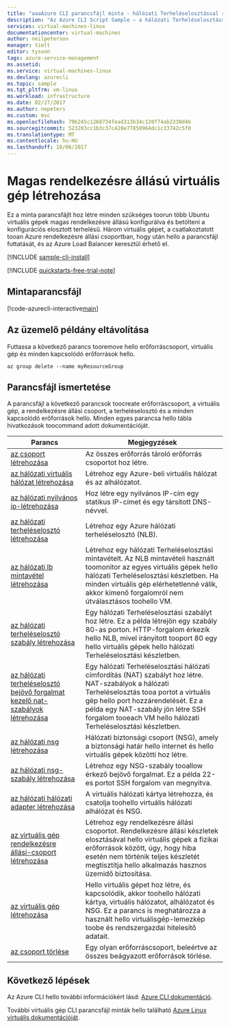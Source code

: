 ```yaml
---
title: "aaaAzure CLI parancsfájl minta - hálózati Terheléselosztással rendelkező Linux virtuális gép létrehozása |} Microsoft Docs"
description: "Az Azure CLI Script Sample – a hálózati Terheléselosztással rendelkező Linux virtuális gép létrehozása"
services: virtual-machines-linux
documentationcenter: virtual-machines
author: neilpeterson
manager: timlt
editor: tysonn
tags: azure-service-management
ms.assetid: 
ms.service: virtual-machines-linux
ms.devlang: azurecli
ms.topic: sample
ms.tgt_pltfrm: vm-linux
ms.workload: infrastructure
ms.date: 02/27/2017
ms.author: nepeters
ms.custom: mvc
ms.openlocfilehash: 79b245c1268734fead313b34c120f74ab2330d4b
ms.sourcegitcommit: 523283cc1b3c37c428e77850964dc1c33742c5f0
ms.translationtype: MT
ms.contentlocale: hu-HU
ms.lasthandoff: 10/06/2017
---
```

# <a name="create-a-highly-available-vm"></a>Magas rendelkezésre állású virtuális gép létrehozása

Ez a minta parancsfájlt hoz létre minden szükséges toorun több Ubuntu virtuális gépek magas rendelkezésre állású konfigurálva és betölteni a konfigurációs elosztott terhelésű. Három virtuális gépet, a csatlakoztatott tooan Azure rendelkezésre állási csoportban, hogy után hello a parancsfájl futtatását, és az Azure Load Balancer keresztül érhető el. 

[!INCLUDE [sample-cli-install](../../../includes/sample-cli-install.md)]

[!INCLUDE [quickstarts-free-trial-note](../../../includes/quickstarts-free-trial-note.md)]

## <a name="sample-script"></a>Mintaparancsfájl

[!code-azurecli-interactive[main](../../../cli_scripts/virtual-machine/create-vm-nlb/create-vm-nlb.sh "Quick Create VM")]

## <a name="clean-up-deployment"></a>Az üzemelő példány eltávolítása 

Futtassa a következő parancs tooremove hello erőforráscsoport, virtuális gép és minden kapcsolódó erőforrások hello.

```azurecli-interactive 
az group delete --name myResourceGroup
```

## <a name="script-explanation"></a>Parancsfájl ismertetése

A parancsfájl a következő parancsok toocreate erőforráscsoport, a virtuális gép, a rendelkezésre állási csoport, a terheléselosztó és a minden kapcsolódó erőforrások hello. Minden egyes parancsa hello tábla hivatkozások toocommand adott dokumentációját.

| Parancs | Megjegyzések |
|---|---|
| [az csoport létrehozása](https://docs.microsoft.com/cli/azure/group#create) | Az összes erőforrás tároló erőforrás csoportot hoz létre. |
| [az hálózati virtuális hálózat létrehozása](https://docs.microsoft.com/cli/azure/network/vnet#create) | Létrehoz egy Azure-beli virtuális hálózat és az alhálózatot. |
| [az hálózati nyilvános ip-létrehozása](https://docs.microsoft.com/cli/azure/network/public-ip#create) | Hoz létre egy nyilvános IP-cím egy statikus IP-címet és egy társított DNS-névvel. |
| [az hálózati terheléselosztó létrehozása](https://docs.microsoft.com/cli/azure/network/lb#create) | Létrehoz egy Azure hálózati terheléselosztó (NLB). |
| [az hálózati lb mintavétel létrehozása](https://docs.microsoft.com/cli/azure/network/lb/probe#create) | Létrehoz egy hálózati Terheléselosztási mintavételt. Az NLB mintavételi használt toomonitor az egyes virtuális gépek hello hálózati Terheléselosztási készletben. Ha minden virtuális gép elérhetetlenné válik, akkor kimenő forgalomról nem útválasztásos toohello VM. |
| [az hálózati terheléselosztó szabály létrehozása](https://docs.microsoft.com/cli/azure/network/lb/rule#create) | Egy hálózati Terheléselosztási szabályt hoz létre. Ez a példa létrejön egy szabály 80-as porton. HTTP-forgalom érkezik hello NLB, mivel irányított tooport 80 egy hello virtuális gépek hello hálózati Terheléselosztási készletben. |
| [az hálózati terheléselosztó bejövő forgalmat kezelő nat-szabályok létrehozása](https://docs.microsoft.com/cli/azure/network/lb/inbound-nat-rule#create) | Egy hálózati Terheléselosztási hálózati címfordítás (NAT) szabályt hoz létre.  NAT-szabályok a hálózati Terheléselosztás tooa portot a virtuális gép hello port hozzárendelését. Ez a példa egy NAT-szabály jön létre SSH forgalom tooeach VM hello hálózati Terheléselosztási készletben.  |
| [az hálózati nsg létrehozása](https://docs.microsoft.com/cli/azure/network/nsg#create) | Hálózati biztonsági csoport (NSG), amely a biztonsági határ hello internet és hello virtuális gépek közötti hoz létre. |
| [az hálózati nsg-szabály létrehozása](https://docs.microsoft.com/cli/azure/network/nsg/rule#create) | Létrehoz egy NSG-szabály tooallow érkező bejövő forgalmat. Ez a példa 22-es portot SSH forgalom van megnyitva. |
| [az hálózati hálózati adapter létrehozása](https://docs.microsoft.com/cli/azure/network/nic#create) | A virtuális hálózati kártya létrehozza, és csatolja toohello virtuális hálózati alhálózat és NSG. |
| [az virtuális gép rendelkezésre állási-csoport létrehozása](https://docs.microsoft.com/cli/azure/network/lb/rule#create) | Létrehoz egy rendelkezésre állási csoportot. Rendelkezésre állási készletek elosztásával hello virtuális gépek a fizikai erőforrások között, úgy, hogy hiba esetén nem történik teljes készletét megtisztítja hello alkalmazás hasznos üzemidő biztosítása. |
| [az virtuális gép létrehozása](https://docs.microsoft.com/cli/azure/vm/availability-set#create) | Hello virtuális gépet hoz létre, és kapcsolódik, akkor toohello hálózati kártya, virtuális hálózatot, alhálózatot és NSG. Ez a parancs is meghatározza a használt hello virtuálisgép-lemezkép toobe és rendszergazdai hitelesítő adatait.  |
| [az csoport törlése](https://docs.microsoft.com/cli/azure/vm/extension#set) | Egy olyan erőforráscsoport, beleértve az összes beágyazott erőforrások törlése. |

## <a name="next-steps"></a>Következő lépések

Az Azure CLI hello további információkért lásd: [Azure CLI dokumentáció](https://docs.microsoft.com/cli/azure/overview).

További virtuális gép CLI parancsfájl minták hello található [Azure Linux virtuális dokumentációját](../linux/cli-samples.md?toc=%2fazure%2fvirtual-machines%2flinux%2ftoc.json).
